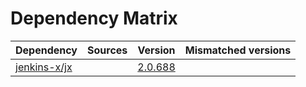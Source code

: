 # Dependency Matrix

Dependency | Sources | Version | Mismatched versions
---------- | ------- | ------- | -------------------
[jenkins-x/jx](https://github.com/jenkins-x/jx.git) |  | [2.0.688](https://github.com/jenkins-x/jx/releases/tag/v2.0.688) | 

